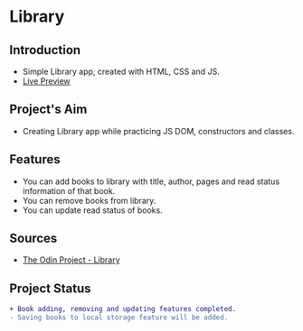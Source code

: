# Library
## Introduction
* Simple Library app, created with HTML, CSS and JS.
* [Live Preview](https://ikari-shirei.github.io/library/)

## Project's Aim
* Creating Library app while practicing JS DOM, constructors and classes.

## Features
* You can add books to library with title, author, pages and read status information of that book.
* You can remove books from library.
* You can update read status of books.

## Sources
* [The Odin Project - Library](https://www.theodinproject.com/paths/full-stack-javascript/courses/javascript/lessons/library)

## Project Status
```diff
+ Book adding, removing and updating features completed.
- Saving books to local storage feature will be added.
```
